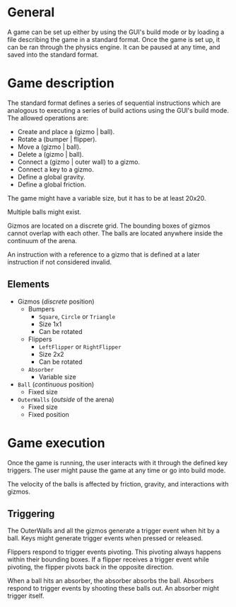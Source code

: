 # General

A game can be set up either by using the GUI's build mode or by loading a file
describing the game in a standard format. Once the game is set up, it can be
ran through the physics engine. It can be paused at any time, and saved into the
standard format.

# Game description

The standard format defines a series of sequential instructions which are
analogous to executing a series of build actions using the GUI's build mode. The
allowed operations are:

- Create and place a (gizmo | ball).
- Rotate a (bumper | flipper).
- Move a (gizmo | ball).
- Delete a (gizmo | ball).
- Connect a (gizmo | outer wall) to a gizmo.
- Connect a key to a gizmo.
- Define a global gravity.
- Define a global friction.

The game might have a variable size, but it has to be at least 20x20.

Multiple balls might exist.

Gizmos are located on a discrete grid. The bounding boxes of gizmos cannot
overlap with each other. The balls are located anywhere inside the continuum of
the arena.

An instruction with a reference to a gizmo that is defined at a later
instruction if not considered invalid.

## Elements

- Gizmos (*discrete* position)
    - Bumpers
        - `Square`, `Circle` or `Triangle`
        - Size 1x1
        - Can be rotated
    - Flippers
        - `LeftFlipper` or `RightFlipper`
        - Size 2x2
        - Can be rotated
    - `Absorber`
        - Variable size
- `Ball` (*continuous* position)
    - Fixed size
- `OuterWalls` (*outside* of the arena)
    - Fixed size
    - Fixed position

# Game execution

Once the game is running, the user interacts with it through the defined key
triggers. The user might pause the game at any time or go into build mode.

The velocity of the balls is affected by friction, gravity, and interactions
with gizmos.

## Triggering

The OuterWalls and all the gizmos generate a trigger event when hit by a ball.
Keys might generate trigger events when pressed or released.

Flippers respond to trigger events pivoting. This pivoting always happens within
their bounding boxes. If a flipper receives a trigger event while pivoting, the
flipper pivots back in the opposite direction.

When a ball hits an absorber, the absorber absorbs the ball. Absorbers respond
to trigger events by shooting these balls out. An absorber might trigger itself.
